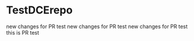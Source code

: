 # TestDCErepo
new changes for PR test
new changes for PR test
new changes for PR test
this is PR test